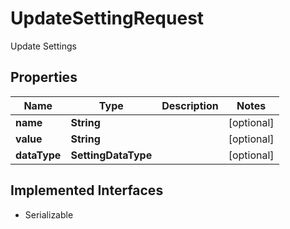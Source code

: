 

# UpdateSettingRequest

Update Settings

## Properties

| Name | Type | Description | Notes |
|------------ | ------------- | ------------- | -------------|
|**name** | **String** |  |  [optional] |
|**value** | **String** |  |  [optional] |
|**dataType** | **SettingDataType** |  |  [optional] |


## Implemented Interfaces

* Serializable



